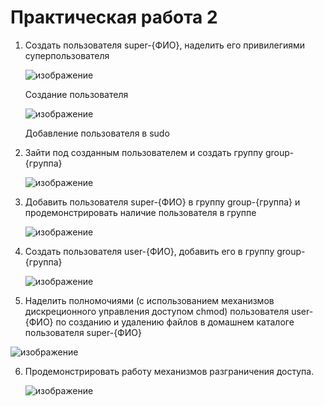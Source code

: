 # Практическая работа 2
1. Создать пользователя super-{ФИО}, наделить его привилегиями суперпользователя
   
   ![изображение](https://github.com/Z-xel/TOIB/assets/70752907/79338120-8bed-4095-a475-5e949c7545dc)

   Создание пользователя

   ![изображение](https://github.com/Z-xel/TOIB/assets/70752907/3193a613-f067-4c49-9b3e-d67cdb53e7a8)

    Добавление пользователя в sudo
   
2. Зайти под созданным пользователем и создать группу group-{группа}

    ![изображение](https://github.com/Z-xel/TOIB/assets/70752907/18dc436f-af2a-4b71-900f-66e1425aba98)

3. Добавить пользователя super-{ФИО} в группу group-{группа} и продемонстрировать наличие пользователя в группе

    ![изображение](https://github.com/Z-xel/TOIB/assets/70752907/f99fec0b-87f7-4894-9943-0d68a542324f)

4. Создать пользователя user-{ФИО}, добавить его в группу group-{группа}

   ![изображение](https://github.com/Z-xel/TOIB/assets/70752907/764a9cdb-b615-47bd-8727-133c3a39da9d)

  
5. Наделить полномочиями (с использованием механизмов дискреционного управления доступом chmod) пользователя user-{ФИО} по созданию и удалению файлов в домашнем каталоге пользователя super-{ФИО}

  ![изображение](https://github.com/Z-xel/TOIB/assets/70752907/8980cc63-1aa9-4309-8528-e78e3c83fdeb)

6. Продемонстрировать работу механизмов разграничения доступа.

   ![изображение](https://github.com/Z-xel/TOIB/assets/70752907/abd2a354-ac60-47a0-bc92-71fe4655e9dc)
